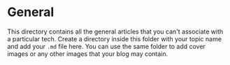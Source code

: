 # General

This directory contains all the general articles that you can't associate with a particular tech.
Create a directory inside this folder with your topic name and add your `.md` file here.
You can use the same folder to add cover images or any other images that your blog may contain.
